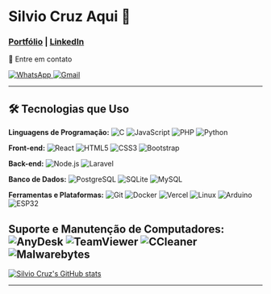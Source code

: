 # Silvio Cruz Aqui 👋

### [Portfólio](https://portifolio-silvio-cruz.vercel.app/) | [LinkedIn](https://www.linkedin.com/in/silvio-cruz-933234280/)

<p align="left">💌 Entre em contato </p>

<a href="https://wa.me/554198834032">
  <img src="https://img.shields.io/badge/-WhatsApp-25d366?style=flat-square&labelColor=25d366&logo=whatsapp&logoColor=white" alt="WhatsApp"/>
</a>
<a href="mailto:silviocruz0508@gmail.com">
  <img src="https://img.shields.io/badge/-Gmail-D14836?style=flat-square&logo=gmail&logoColor=white" alt="Gmail"/>
</a>

---

## 🛠️ Tecnologias que Uso

**Linguagens de Programação:**
![C](https://img.shields.io/badge/-C-A8B9CC?style=flat-square&logo=c&logoColor=black)
![JavaScript](https://img.shields.io/badge/-JavaScript-F7DF1E?style=flat-square&logo=javascript&logoColor=black)
![PHP](https://img.shields.io/badge/-PHP-777BB4?style=flat-square&logo=php&logoColor=white)
![Python](https://img.shields.io/badge/-Python-3776AB?style=flat-square&logo=python&logoColor=white)



**Front-end:**
![React](https://img.shields.io/badge/-React-61DAFB?style=flat-square&logo=react&logoColor=black)
![HTML5](https://img.shields.io/badge/-HTML5-E34F26?style=flat-square&logo=html5&logoColor=white)
![CSS3](https://img.shields.io/badge/-CSS3-1572B6?style=flat-square&logo=css3&logoColor=white)
![Bootstrap](https://img.shields.io/badge/-Bootstrap-563D7C?style=flat-square&logo=bootstrap&logoColor=white)

**Back-end:**
![Node.js](https://img.shields.io/badge/-Node.js-339933?style=flat-square&logo=nodedotjs&logoColor=white)
![Laravel](https://img.shields.io/badge/-Laravel-FF2D20?style=flat-square&logo=laravel&logoColor=white)

**Banco de Dados:**
![PostgreSQL](https://img.shields.io/badge/-PostgreSQL-336791?style=flat-square&logo=postgresql&logoColor=white)
![SQLite](https://img.shields.io/badge/-SQLite-003B57?style=flat-square&logo=sqlite&logoColor=white)
![MySQL](https://img.shields.io/badge/-MySQL-4479A1?style=flat-square&logo=mysql&logoColor=white)

**Ferramentas e Plataformas:**
![Git](https://img.shields.io/badge/-Git-F05032?style=flat-square&logo=git&logoColor=white)
![Docker](https://img.shields.io/badge/-Docker-2496ED?style=flat-square&logo=docker&logoColor=white)
![Vercel](https://img.shields.io/badge/-Vercel-000000?style=flat-square&logo=vercel&logoColor=white)
![Linux](https://img.shields.io/badge/-Linux-FCC624?style=flat-square&logo=linux&logoColor=black)
![Arduino](https://img.shields.io/badge/-Arduino-3776AB?style=flat-square&logo=Arduino&logoColor=white)
![ESP32](https://img.shields.io/badge/-ESP32-CC342D?style=flat-square&logo=ESP32&logoColor=white)


**Suporte e Manutenção de Computadores:**
![AnyDesk](https://img.shields.io/badge/-AnyDesk-0078D6?style=flat-square&logo=anydesk&logoColor=white)
![TeamViewer](https://img.shields.io/badge/-TeamViewer-0A84FF?style=flat-square&logo=teamviewer&logoColor=white)
![CCleaner](https://img.shields.io/badge/-CCleaner-2C2E5D?style=flat-square&logo=ccleaner&logoColor=white)
![Malwarebytes](https://img.shields.io/badge/-Malwarebytes-000000?style=flat-square&logo=malwarebytes&logoColor=white)
---

[![Silvio Cruz's GitHub stats](https://github-readme-stats.vercel.app/api?username=SilvioCruzDeveloper&show_icons=true&theme=radical)](https://github.com/SilvioCruzDeveloper)







---
